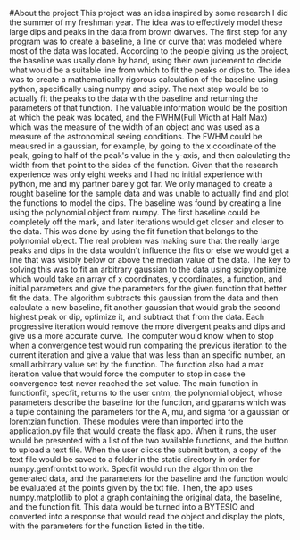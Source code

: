 #About the project
	This project was an idea inspired by some research I did the summer of my freshman year.
The idea was to effectively model these large dips and peaks in the data from brown dwarves.
The first step for any program was to create a baseline, a line or curve that was modeled where most of the 
data was located. According to the people giving us the project, the baseline was usally done by hand, using
their own judement to decide what would be a suitable line from which to fit the peaks or dips to. 
	The idea was to create a mathematically rigorous calculation of the baseline using python, specifically 
using numpy and scipy. The next step would be to actually fit the peaks to the data with the baseline and 
returning the parameters of that function. The valuable information would be the position at which the 
peak was located, and the FWHM(Full Width at Half Max) which was the measure of the width of an object 
and was used as a measure of the astronomical seeing conditions. The FWHM could be meausred in a gaussian,
for example, by going to the x coordinate of the peak, going to half of the peak's value in the y-axis, 
and then calculating the width from that point to the sides of the function. Given that the research experience 
was only eight weeks and I had no initial experience with python, me and my partner barely got far. We only 
managed to create a rought baseline for the sample data and was unable to actually find and plot the functions 
to model the dips. 
	The baseline was found by creating a line using the polynomial object from numpy. The first baseline could 
be completely off the mark, and later iterations would get closer and closer to the data. This was done by 
using the fit function that belongs to the polynomial object. The real problem was making sure that the 
really large peaks and dips in the data wouldn't influence the fits or else we would get a line that was 
visibly below or above the median value of the data. The key to solving this was to fit an arbitrary gaussian 
to the data using scipy.optimize, which would take an array of x coordinates, y coordinates, a function, and 
initial parameters and give the parameters for the given function that better fit the data. The algorithm 
subtracts this gaussian from the data and then calculate a new baseline, fit another gaussian that would grab 
the second highest peak or dip, optimize it, and subtract that from the data. Each progressive iteration would 
remove the more divergent peaks and dips and give us a more accurate curve. The computer would know when to stop 
when a convergence test would run comparing the previous iteration to the current iteration and give a value 
that was less than an specific number, an small arbitrary value set by the function. The function also had a 
max iteration value that would force the computer to stop in case the convergence test never reached the set value. 
	The main function in functionfit, specfit, returns to the user cntm, the polynomial object, whose parameters 
describe the baseline for the function, and gparams which was a tuple containing the parameters for the A, mu, and sigma
for a gaussian or lorentzian function. 
	These modules were than imported into the application.py file that would create the flask app. When it runs,
the user would be presented with a list of the two available functions, and the button to upload a text file. When the 
user clicks the submit button, a copy of the text file would be saved to a folder in the static directory 
in order for numpy.genfromtxt to work. Specfit would run the algorithm on the generated data, and the parameters for 
the baseline and the function would be evaluated at the points given by the txt file. Then, the app uses numpy.matplotlib
to plot a graph containing the original data, the baseline, and the function fit. This data would be turned into a BYTESIO
and converted into a response that would read the object and display the plots, with the parameters for the function listed 
in the title. 
